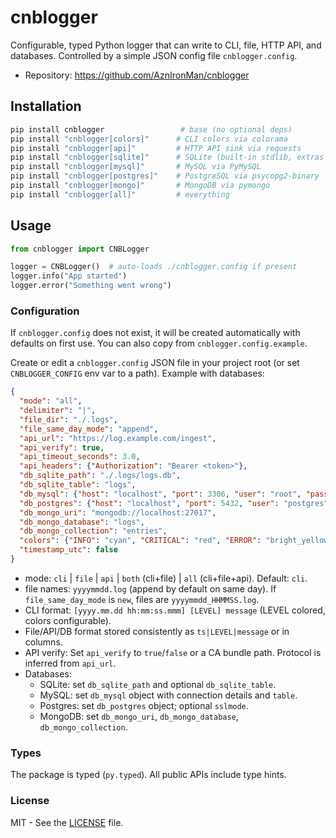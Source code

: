# cnblogger

Configurable, typed Python logger that can write to CLI, file, HTTP API, and databases. Controlled by a simple JSON config file `cnblogger.config`.

- Repository: https://github.com/AznIronMan/cnblogger

## Installation

```bash
pip install cnblogger                 # base (no optional deps)
pip install "cnblogger[colors]"      # CLI colors via colorama
pip install "cnblogger[api]"         # HTTP API sink via requests
pip install "cnblogger[sqlite]"      # SQLite (built-in stdlib, extras not required)
pip install "cnblogger[mysql]"       # MySQL via PyMySQL
pip install "cnblogger[postgres]"    # PostgreSQL via psycopg2-binary
pip install "cnblogger[mongo]"       # MongoDB via pymongo
pip install "cnblogger[all]"         # everything
```

## Usage

```python
from cnblogger import CNBLogger

logger = CNBLogger()  # auto-loads ./cnblogger.config if present
logger.info("App started")
logger.error("Something went wrong")
```

### Configuration
If `cnblogger.config` does not exist, it will be created automatically with defaults on first use. You can also copy from `cnblogger.config.example`.

Create or edit a `cnblogger.config` JSON file in your project root (or set `CNBLOGGER_CONFIG` env var to a path). Example with databases:

```json
{
  "mode": "all",
  "delimiter": "|",
  "file_dir": "./.logs",
  "file_same_day_mode": "append",
  "api_url": "https://log.example.com/ingest",
  "api_verify": true,
  "api_timeout_seconds": 3.0,
  "api_headers": {"Authorization": "Bearer <token>"},
  "db_sqlite_path": "./.logs/logs.db",
  "db_sqlite_table": "logs",
  "db_mysql": {"host": "localhost", "port": 3306, "user": "root", "password": "", "database": "logs", "table": "logs"},
  "db_postgres": {"host": "localhost", "port": 5432, "user": "postgres", "password": "", "database": "logs", "table": "logs", "sslmode": "prefer"},
  "db_mongo_uri": "mongodb://localhost:27017",
  "db_mongo_database": "logs",
  "db_mongo_collection": "entries",
  "colors": {"INFO": "cyan", "CRITICAL": "red", "ERROR": "bright_yellow", "WARN": "yellow", "DEBUG": "blue"},
  "timestamp_utc": false
}
```

- mode: `cli` | `file` | `api` | `both` (cli+file) | `all` (cli+file+api). Default: `cli`.
- file names: `yyyymmdd.log` (append by default on same day). If `file_same_day_mode` is `new`, files are `yyyymmdd_HHMMSS.log`.
- CLI format: `[yyyy.mm.dd hh:mm:ss.mmm] [LEVEL] message` (LEVEL colored, colors configurable).
- File/API/DB format stored consistently as `ts|LEVEL|message` or in columns.
- API verify: Set `api_verify` to `true`/`false` or a CA bundle path. Protocol is inferred from `api_url`.
- Databases:
  - SQLite: set `db_sqlite_path` and optional `db_sqlite_table`.
  - MySQL: set `db_mysql` object with connection details and `table`.
  - Postgres: set `db_postgres` object; optional `sslmode`.
  - MongoDB: set `db_mongo_uri`, `db_mongo_database`, `db_mongo_collection`.

### Types
The package is typed (`py.typed`). All public APIs include type hints.

### License
MIT - See the [LICENSE](LICENSE) file.